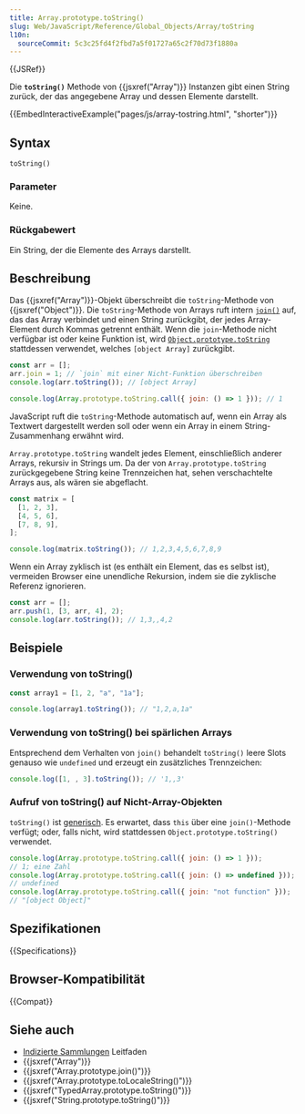 ```yaml
---
title: Array.prototype.toString()
slug: Web/JavaScript/Reference/Global_Objects/Array/toString
l10n:
  sourceCommit: 5c3c25fd4f2fbd7a5f01727a65c2f70d73f1880a
---
```


{{JSRef}}

Die **`toString()`** Methode von {{jsxref("Array")}} Instanzen gibt einen String zurück, der das angegebene Array und dessen Elemente darstellt.

{{EmbedInteractiveExample("pages/js/array-tostring.html", "shorter")}}

## Syntax

```js-nolint
toString()
```

### Parameter

Keine.

### Rückgabewert

Ein String, der die Elemente des Arrays darstellt.

## Beschreibung

Das {{jsxref("Array")}}-Objekt überschreibt die `toString`-Methode von {{jsxref("Object")}}. Die `toString`-Methode von Arrays ruft intern [`join()`](/de/docs/Web/JavaScript/Reference/Global_Objects/Array/join) auf, das das Array verbindet und einen String zurückgibt, der jedes Array-Element durch Kommas getrennt enthält. Wenn die `join`-Methode nicht verfügbar ist oder keine Funktion ist, wird [`Object.prototype.toString`](/de/docs/Web/JavaScript/Reference/Global_Objects/Object/toString) stattdessen verwendet, welches `[object Array]` zurückgibt.

```js
const arr = [];
arr.join = 1; // `join` mit einer Nicht-Funktion überschreiben
console.log(arr.toString()); // [object Array]

console.log(Array.prototype.toString.call({ join: () => 1 })); // 1
```

JavaScript ruft die `toString`-Methode automatisch auf, wenn ein Array als Textwert dargestellt werden soll oder wenn ein Array in einem String-Zusammenhang erwähnt wird.

`Array.prototype.toString` wandelt jedes Element, einschließlich anderer Arrays, rekursiv in Strings um. Da der von `Array.prototype.toString` zurückgegebene String keine Trennzeichen hat, sehen verschachtelte Arrays aus, als wären sie abgeflacht.

```js
const matrix = [
  [1, 2, 3],
  [4, 5, 6],
  [7, 8, 9],
];

console.log(matrix.toString()); // 1,2,3,4,5,6,7,8,9
```

Wenn ein Array zyklisch ist (es enthält ein Element, das es selbst ist), vermeiden Browser eine unendliche Rekursion, indem sie die zyklische Referenz ignorieren.

```js
const arr = [];
arr.push(1, [3, arr, 4], 2);
console.log(arr.toString()); // 1,3,,4,2
```

## Beispiele

### Verwendung von toString()

```js
const array1 = [1, 2, "a", "1a"];

console.log(array1.toString()); // "1,2,a,1a"
```

### Verwendung von toString() bei spärlichen Arrays

Entsprechend dem Verhalten von `join()` behandelt `toString()` leere Slots genauso wie `undefined` und erzeugt ein zusätzliches Trennzeichen:

```js
console.log([1, , 3].toString()); // '1,,3'
```

### Aufruf von toString() auf Nicht-Array-Objekten

`toString()` ist [generisch](/de/docs/Web/JavaScript/Reference/Global_Objects/Array#generic_array_methods). Es erwartet, dass `this` über eine `join()`-Methode verfügt; oder, falls nicht, wird stattdessen `Object.prototype.toString()` verwendet.

```js
console.log(Array.prototype.toString.call({ join: () => 1 }));
// 1; eine Zahl
console.log(Array.prototype.toString.call({ join: () => undefined }));
// undefined
console.log(Array.prototype.toString.call({ join: "not function" }));
// "[object Object]"
```

## Spezifikationen

{{Specifications}}

## Browser-Kompatibilität

{{Compat}}

## Siehe auch

- [Indizierte Sammlungen](/de/docs/Web/JavaScript/Guide/Indexed_collections) Leitfaden
- {{jsxref("Array")}}
- {{jsxref("Array.prototype.join()")}}
- {{jsxref("Array.prototype.toLocaleString()")}}
- {{jsxref("TypedArray.prototype.toString()")}}
- {{jsxref("String.prototype.toString()")}}
